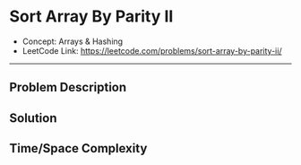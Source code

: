 # Sort Array By Parity II

- Concept: Arrays & Hashing
- LeetCode Link: https://leetcode.com/problems/sort-array-by-parity-ii/

---

## Problem Description

## Solution

## Time/Space Complexity

